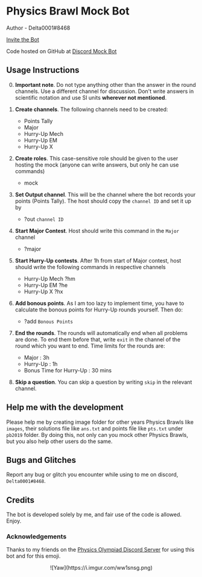 # Physics Brawl Mock Bot

Author - Delta0001#8468

[Invite the Bot](https://discord.com/api/oauth2/authorize?client_id=753144721915772940&permissions=8&scope=bot)

Code hosted on GitHub at [Discord Mock Bot](https://github.com/SuperSat001/Discord-Mock-Bot)

## Usage Instructions

0. **Important note**. Do not type anything other than the answer in the round channels. Use a different channel for discussion. Don't write answers in scientific notation and use SI units **wherever not mentioned**.

1. **Create channels**. The following channels need to be created:
	- Points Tally
	- Major
	- Hurry-Up Mech
	- Hurry-Up EM
	- Hurry-Up X
 
2. **Create roles**. This case-sensitive role should be given to the user hosting the mock (anyone can write answers, but only he can use commands)
	- mock

3. **Set Output channel**. This will be the channel where the bot records your points (Points Tally). The host should copy the `channel ID` and set it up by
	- ?out `channel ID`

4. **Start Major Contest**. Host should write this command in the `Major` channel
	- ?major

5. **Start Hurry-Up contests**. After 1h from start of Major contest, host should write the following commands in respective channels
	- Hurry-Up Mech ?hm
	- Hurry-Up EM ?he
	- Hurry-Up X ?hx

6. **Add bonous points**. As I am too lazy to implement time, you have to calculate the bonous points for Hurry-Up rounds yourself. Then do:
	- ?add `Bonous Points`

7. **End the rounds**. The rounds will automatically end when all problems are done. To end them before that, write `exit` in the channel of the round which you want to end.
Time limits for the rounds are:
	- Major : 3h
	- Hurry-Up : 1h
	- Bonus Time for Hurry-Up : 30 mins

8. **Skip a question**. You can skip a question by writing `skip` in the relevant channel.

## Help me with the development
Please help me by creating image folder for other years Physics Brawls like `images`, their solutions file like `ans.txt` and points file like `pts.txt` under `pb2019` folder. By doing this, not only can you mock other Physics Brawls, but you also help other users do the same.

## Bugs and Glitches
Report any bug or glitch you encounter while using to me on discord, `Delta0001#8468`.

## Credits
The bot is developed solely by me, and fair use of the code is allowed. Enjoy.

### Acknowledgements
Thanks to my friends on the [Physics Olympiad Discord Server](https://discord.gg/wyGAa49) for using this bot and for this emoji.


<center>![Yaw](https://i.imgur.com/ww1snsg.png)</center>